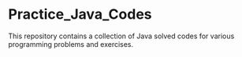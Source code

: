 # Practice_Java_Codes
This repository contains a collection of Java solved codes for various programming problems and exercises. 
